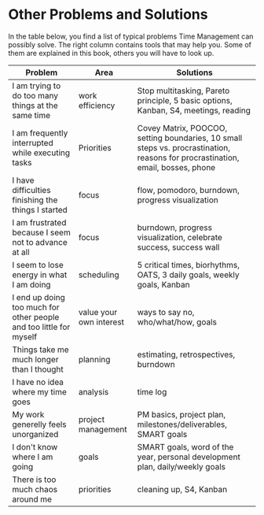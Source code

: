 
# Other Problems and Solutions

In the table below, you find a list of typical problems Time Management can possibly solve. The right column contains tools that may help you. Some of them are explained in this book, others you will have to look up.

| Problem | Area | Solutions |
|---------|------|-----------|
| I am trying to do too many things at the same time | work efficiency | Stop multitasking, Pareto principle, 5 basic options, Kanban, S4, meetings, reading |
| I am frequently interrupted while executing tasks | Priorities | Covey Matrix, POOCOO, setting boundaries, 10 small steps vs. procrastination, reasons for procrastination, email, bosses, phone |
| I have difficulties finishing the things I started | focus | flow, pomodoro, burndown, progress visualization |
| I am frustrated because I seem not to advance at all | focus | burndown, progress visualization, celebrate success, success wall |
| I seem to lose energy in what I am doing | scheduling | 5 critical times, biorhythms, OATS, 3 daily goals, weekly goals, Kanban |
| I end up doing too much for other people and too little for myself | value your own interest | ways to say no, who/what/how, goals |
| Things take me much longer than I thought | planning | estimating, retrospectives, burndown |
| I have no idea where my time goes | analysis | time log |
| My work generelly feels unorganized | project management | PM basics, project plan, milestones/deliverables, SMART goals |
| I don't know where I am going | goals | SMART goals, word of the year, personal development plan, daily/weekly goals |
| There is too much chaos around me | priorities | cleaning up, S4, Kanban |
